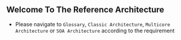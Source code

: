 ## Welcome To The Reference Architecture
* Please navigate to `Glossary`, `Classic Architecture`, `Multicore Architecture` or `SOA Architecture` according to the requirement